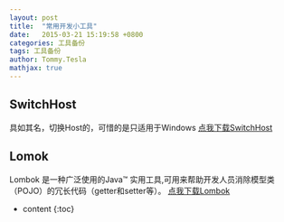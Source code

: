 ```yaml
---
layout: post
title:  "常用开发小工具"
date:   2015-03-21 15:19:58 +0800
categories: 工具备份
tags: 工具备份
author: Tommy.Tesla
mathjax: true
---
```


## SwitchHost
具如其名，切换Host的，可惜的是只适用于Windows
[点我下载SwitchHost](/resources/SwitchHost.rar)

## Lomok
 Lombok 是一种广泛使用的Java™ 实用工具,可用来帮助开发人员消除模型类（POJO）的冗长代码（getter和setter等）。
[点我下载Lombok](/resources/lombok.jar)


* content
{:toc}